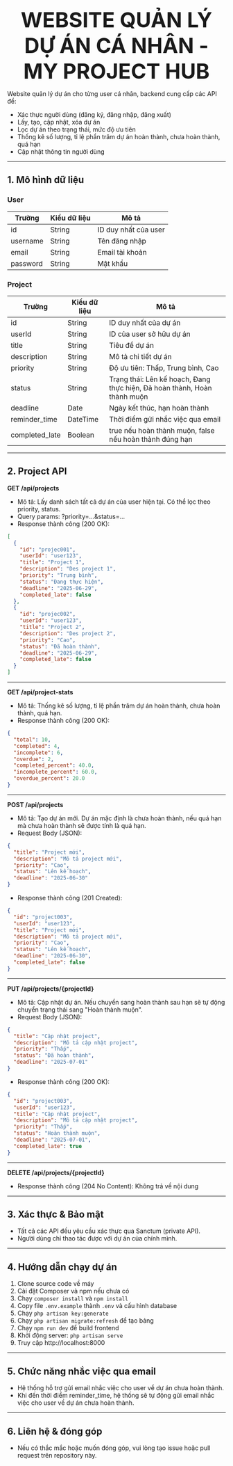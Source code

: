 <p align="center"><strong><font size="12">WEBSITE QUẢN LÝ DỰ ÁN CÁ NHÂN - MY PROJECT HUB</font></strong></p>

Website quản lý dự án cho từng user cá nhân, backend cung cấp các API để:
- Xác thực người dùng (đăng ký, đăng nhập, đăng xuất)
- Lấy, tạo, cập nhật, xóa dự án
- Lọc dự án theo trạng thái, mức độ ưu tiên
- Thống kê số lượng, tỉ lệ phần trăm dự án hoàn thành, chưa hoàn thành, quá hạn
- Cập nhật thông tin người dùng

---

## 1. Mô hình dữ liệu

### User
| Trường    | Kiểu dữ liệu | Mô tả                       |
|-----------|--------------|-----------------------------|
| id        | String       | ID duy nhất của user        |
| username  | String       | Tên đăng nhập               |
| email     | String       | Email tài khoản             |
| password  | String       | Mật khẩu                    |

### Project
| Trường         | Kiểu dữ liệu | Mô tả                                                        |
|----------------|--------------|--------------------------------------------------------------|
| id             | String       | ID duy nhất của dự án                                        |
| userId         | String       | ID của user sở hữu dự án                                     |
| title          | String       | Tiêu đề dự án                                                |
| description    | String       | Mô tả chi tiết dự án                                         |
| priority       | String       | Độ ưu tiên: Thấp, Trung bình, Cao                            |
| status         | String       | Trạng thái: Lên kế hoạch, Đang thực hiện, Đã hoàn thành, Hoàn thành muộn |
| deadline       | Date         | Ngày kết thúc, hạn hoàn thành                                |
| reminder_time  | DateTime     | Thời điểm gửi nhắc việc qua email                            |
| completed_late | Boolean      | true nếu hoàn thành muộn, false nếu hoàn thành đúng hạn      |

---

## 2. Project API
**GET /api/projects**
- Mô tả: Lấy danh sách tất cả dự án của user hiện tại. Có thể lọc theo priority, status.
- Query params: ?priority=...&status=...
- Response thành công (200 OK):
```json
[
  {
    "id": "projec001",
    "userId": "user123",
    "title": "Project 1",
    "description": "Des project 1",
    "priority": "Trung bình",
    "status": "Đang thực hiện",
    "deadline": "2025-06-29",
    "completed_late": false
  },
  {
    "id": "projec002",
    "userId": "user123",
    "title": "Project 2",
    "description": "Des project 2",
    "priority": "Cao",
    "status": "Đã hoàn thành",
    "deadline": "2025-06-29",
    "completed_late": false
  }
]
```

---

**GET /api/project-stats**
- Mô tả: Thống kê số lượng, tỉ lệ phần trăm dự án hoàn thành, chưa hoàn thành, quá hạn.
- Response thành công (200 OK):
```json
{
  "total": 10,
  "completed": 4,
  "incomplete": 6,
  "overdue": 2,
  "completed_percent": 40.0,
  "incomplete_percent": 60.0,
  "overdue_percent": 20.0
}
```

---

**POST /api/projects**
- Mô tả: Tạo dự án mới. Dự án mặc định là chưa hoàn thành, nếu quá hạn mà chưa hoàn thành sẽ được tính là quá hạn.
- Request Body (JSON):
```json
{
  "title": "Project mới",
  "description": "Mô tả project mới",
  "priority": "Cao",
  "status": "Lên kế hoạch",
  "deadline": "2025-06-30"
}
```
- Response thành công (201 Created):
```json
{
  "id": "project003",
  "userId": "user123",
  "title": "Project mới",
  "description": "Mô tả project mới",
  "priority": "Cao",
  "status": "Lên kế hoạch",
  "deadline": "2025-06-30",
  "completed_late": false
}
```

---

**PUT /api/projects/{projectId}**
- Mô tả: Cập nhật dự án. Nếu chuyển sang hoàn thành sau hạn sẽ tự động chuyển trạng thái sang "Hoàn thành muộn".
- Request Body (JSON):
```json
{
  "title": "Cập nhật project",
  "description": "Mô tả cập nhật project",
  "priority": "Thấp",
  "status": "Đã hoàn thành",
  "deadline": "2025-07-01"
}
```
- Response thành công (200 OK):
```json
{
  "id": "project003",
  "userId": "user123",
  "title": "Cập nhật project",
  "description": "Mô tả cập nhật project",
  "priority": "Thấp",
  "status": "Hoàn thành muộn",
  "deadline": "2025-07-01",
  "completed_late": true
}
```

---

**DELETE /api/projects/{projectId}**
- Response thành công (204 No Content): Không trả về nội dung

---

## 3. Xác thực & Bảo mật
- Tất cả các API đều yêu cầu xác thực qua Sanctum (private API).
- Người dùng chỉ thao tác được với dự án của chính mình.

---

## 4. Hướng dẫn chạy dự án
1. Clone source code về máy
2. Cài đặt Composer và npm nếu chưa có
3. Chạy `composer install` và `npm install`
4. Copy file `.env.example` thành `.env` và cấu hình database
5. Chạy `php artisan key:generate`
6. Chạy `php artisan migrate:refresh` để tạo bảng
7. Chạy `npm run dev` để build frontend
8. Khởi động server: `php artisan serve`
9. Truy cập http://localhost:8000

---

## 5. Chức năng nhắc việc qua email
- Hệ thống hỗ trợ gửi email nhắc việc cho user về dự án chưa hoàn thành.
- Khi đến thời điểm reminder_time, hệ thống sẽ tự động gửi email nhắc việc cho user về dự án chưa hoàn thành.

---

## 6. Liên hệ & đóng góp
- Nếu có thắc mắc hoặc muốn đóng góp, vui lòng tạo issue hoặc pull request trên repository này.
